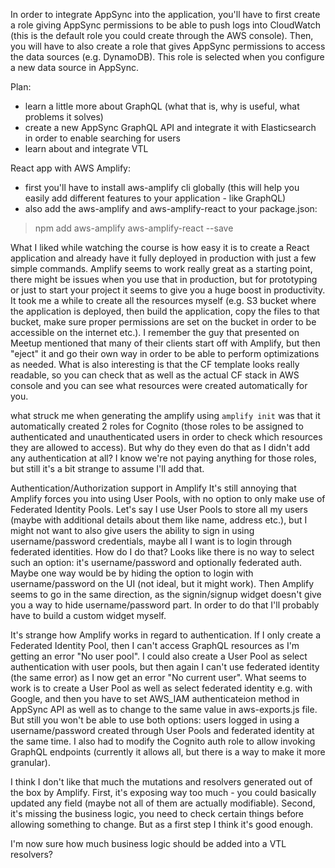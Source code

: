 In order to integrate AppSync into the application, you'll have to first create a role giving AppSync permissions to be able to push logs into CloudWatch (this is the default role you could create through the AWS console).
Then, you will have to also create a role that gives AppSync permissions to access the data sources (e.g. DynamoDB). This role is selected when you configure a new data source in AppSync.

Plan:
- learn a little more about GraphQL (what that is, why is useful, what problems it solves)
- create a new AppSync GraphQL API and integrate it with Elasticsearch in order to enable searching for users
- learn about and integrate VTL

React app with AWS Amplify:
- first you'll have to install aws-amplify cli globally (this will help you easily add different features to your application - like GraphQL)
- also add the aws-amplify and aws-amplify-react to your package.json:
> npm add aws-amplify aws-amplify-react --save


What I liked while watching the course is how easy it is to create a React application and already have it fully deployed in production with just a few simple commands. Amplify seems to work really great as a starting point, there might be issues when you use that in production, but for prototyping or just to start your project it seems to give you a huge boost in productivity. It took me a while to create all the resources myself (e.g. S3 bucket where the application is deployed, then build the application, copy the files to that bucket, make sure proper permissions are set on the bucket in order to be accessible on the internet etc.).
I remember the guy that presented on Meetup mentioned that many of their clients start off with Amplify, but then "eject" it and go their own way in order to be able to perform optimizations as needed.
What is also interesting is that the CF template looks really readable, so you can check that as well as the actual CF stack in AWS console and you can see what resources were created automatically for you.

what struck me when generating the amplify using `amplify init` was that it automatically created 2 roles for Cognito (those roles to be assigned to authenticated and unauthenticated users in order to check which resources they are allowed to access). But why do they even do that as I didn't add any authentication at all? I know we're not paying anything for those roles, but still it's a bit strange to assume I'll add that.

Authentication/Authorization support in Amplify
It's still annoying that Amplify forces you into using User Pools, with no option to only make use of Federated Identity Pools. Let's say I use User Pools to store all my users (maybe with additional details about them like name, address etc.), but I might not want to also give users the ability to sign in using username/password credentials, maybe all I want is to login through federated identities. How do I do that? Looks like there is no way to select such an option: it's username/password and optionally federated auth. Maybe one way would be by hiding the option to login with username/password on the UI (not ideal, but it might work).
Then Amplify seems to go in the same direction, as the signin/signup widget doesn't give you a way to hide username/password part. In order to do that I'll probably have to build a custom widget myself.

It's strange how Amplify works in regard to authentication. If I only create a Federated Identity Pool, then I can't access GraphQL resources as I'm getting an error "No user pool".
I could also create a User Pool as select authentication with user pools, but then again I can't use federated identity (the same error) as I now get an error "No current user".
What seems to work is to create a User Pool as well as select federated identity e.g. with Google, and then you have to set AWS_IAM authenticateion method in AppSync API as well as to change to the same value in aws-exports.js file. But still you won't be able to use both options: users logged in using a username/password created through User Pools and federated identity at the same time. I also had to modify the Cognito auth role to allow invoking GraphQL endpoints (currently it allows all, but there is a way to make it more granular).

I think I don't like that much the mutations and resolvers generated out of the box by Amplify. First, it's exposing way too much - you could basically updated any field (maybe not all of them are actually modifiable). Second, it's missing the business logic, you need to check certain things before allowing something to change. But as a first step I think it's good enough.

I'm now sure how much business logic should be added into a VTL resolvers?